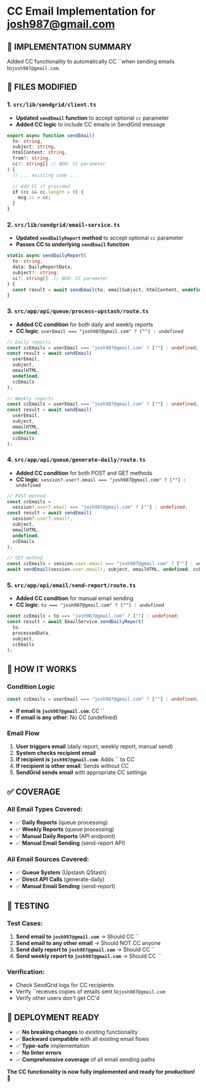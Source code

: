 # CC Email Implementation for josh987@gmail.com

## 📧 **IMPLEMENTATION SUMMARY**

Added CC functionality to automatically CC ``when sending emails to`josh987@gmail.com`.

## 🔧 **FILES MODIFIED**

### 1. **`src/lib/sendgrid/client.ts`**

- **Updated `sendEmail` function** to accept optional `cc` parameter
- **Added CC logic** to include CC emails in SendGrid message

```typescript
export async function sendEmail(
  to: string,
  subject: string,
  htmlContent: string,
  from?: string,
  cc?: string[] // NEW: CC parameter
) {
  // ... existing code ...

  // Add CC if provided
  if (cc && cc.length > 0) {
    msg.cc = cc;
  }
}
```

### 2. **`src/lib/sendgrid/email-service.ts`**

- **Updated `sendDailyReport` method** to accept optional `cc` parameter
- **Passes CC to underlying `sendEmail` function**

```typescript
static async sendDailyReport(
  to: string,
  data: DailyReportData,
  subject?: string,
  cc?: string[]  // NEW: CC parameter
) {
  const result = await sendEmail(to, emailSubject, htmlContent, undefined, cc);
}
```

### 3. **`src/app/api/queue/process-upstash/route.ts`**

- **Added CC condition** for both daily and weekly reports
- **CC logic**: `userEmail === "josh987@gmail.com" ? [""] : undefined`

```typescript
// Daily reports
const ccEmails = userEmail === "josh987@gmail.com" ? [""] : undefined;
const result = await sendEmail(
  userEmail,
  subject,
  emailHTML,
  undefined,
  ccEmails
);

// Weekly reports
const ccEmails = userEmail === "josh987@gmail.com" ? [""] : undefined;
const result = await sendEmail(
  userEmail,
  subject,
  emailHTML,
  undefined,
  ccEmails
);
```

### 4. **`src/app/api/queue/generate-daily/route.ts`**

- **Added CC condition** for both POST and GET methods
- **CC logic**: `session?.user?.email === "josh987@gmail.com" ? [""] : undefined`

```typescript
// POST method
const ccEmails =
  session?.user?.email === "josh987@gmail.com" ? [""] : undefined;
const result = await sendEmail(
  session?.user?.email!,
  subject,
  emailHTML,
  undefined,
  ccEmails
);

// GET method
const ccEmails = session.user.email === "josh987@gmail.com" ? [""] : undefined;
await sendEmail(session.user.email!, subject, emailHTML, undefined, ccEmails);
```

### 5. **`src/app/api/email/send-report/route.ts`**

- **Added CC condition** for manual email sending
- **CC logic**: `to === "josh987@gmail.com" ? [""] : undefined`

```typescript
const ccEmails = to === "josh987@gmail.com" ? [""] : undefined;
const result = await EmailService.sendDailyReport(
  to,
  processedData,
  subject,
  ccEmails
);
```

## 🎯 **HOW IT WORKS**

### **Condition Logic**

```typescript
const ccEmails = userEmail === "josh987@gmail.com" ? [""] : undefined;
```

- **If email is `josh987@gmail.com`**: CC ``
- **If email is any other**: No CC (undefined)

### **Email Flow**

1. **User triggers email** (daily report, weekly report, manual send)
2. **System checks recipient email**
3. **If recipient is `josh987@gmail.com`**: Adds `` to CC
4. **If recipient is other email**: Sends without CC
5. **SendGrid sends email** with appropriate CC settings

## ✅ **COVERAGE**

### **All Email Types Covered:**

- ✅ **Daily Reports** (queue processing)
- ✅ **Weekly Reports** (queue processing)
- ✅ **Manual Daily Reports** (API endpoint)
- ✅ **Manual Email Sending** (send-report API)

### **All Email Sources Covered:**

- ✅ **Queue System** (Upstash QStash)
- ✅ **Direct API Calls** (generate-daily)
- ✅ **Manual Email Sending** (send-report)

## 🧪 **TESTING**

### **Test Cases:**

1. **Send email to `josh987@gmail.com`** → Should CC ``
2. **Send email to any other email** → Should NOT CC anyone
3. **Send daily report to `josh987@gmail.com`** → Should CC ``
4. **Send weekly report to `josh987@gmail.com`** → Should CC ``

### **Verification:**

- Check SendGrid logs for CC recipients
- Verify ``receives copies of emails sent to`josh987@gmail.com`
- Verify other users don't get CC'd

## 🚀 **DEPLOYMENT READY**

- ✅ **No breaking changes** to existing functionality
- ✅ **Backward compatible** with all existing email flows
- ✅ **Type-safe** implementation
- ✅ **No linter errors**
- ✅ **Comprehensive coverage** of all email sending paths

**The CC functionality is now fully implemented and ready for production!** 🎉
